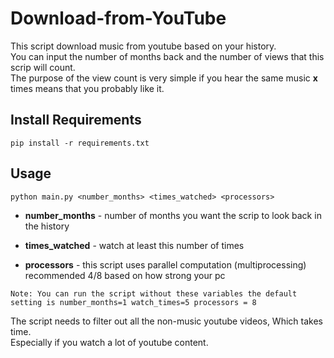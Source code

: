 # Download-from-YouTube
This script download music from youtube based on your history.\
You can input the number of months back and the number of views that this scrip will count.\
The purpose of the view count is very simple if you hear the same music **x** times means that you probably like it.

## Install Requirements
```
pip install -r requirements.txt
```

## Usage

```
python main.py <number_months> <times_watched> <processors>
```

* **number_months** - number of months you want the scrip to look back in the history

* **times_watched** - watch at least this number of times

* **processors** - this script uses parallel computation (multiprocessing) recommended 4/8 based on how strong your pc

`Note: You can run the script without these variables the default setting is number_months=1 watch_times=5 processors = 8`

The script needs to filter out all the non-music youtube videos, Which takes time.\
Especially if you watch a lot of youtube content. 

